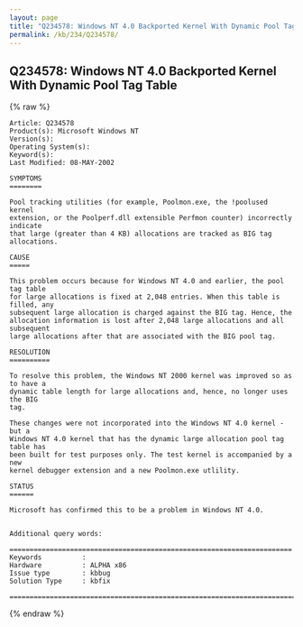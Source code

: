 ```yaml
---
layout: page
title: "Q234578: Windows NT 4.0 Backported Kernel With Dynamic Pool Tag Table"
permalink: /kb/234/Q234578/
---
```


## Q234578: Windows NT 4.0 Backported Kernel With Dynamic Pool Tag Table

{% raw %}

	Article: Q234578
	Product(s): Microsoft Windows NT
	Version(s): 
	Operating System(s): 
	Keyword(s): 
	Last Modified: 08-MAY-2002
	
	SYMPTOMS
	========
	
	Pool tracking utilities (for example, Poolmon.exe, the !poolused kernel
	extension, or the Poolperf.dll extensible Perfmon counter) incorrectly indicate
	that large (greater than 4 KB) allocations are tracked as BIG tag allocations.
	
	CAUSE
	=====
	
	This problem occurs because for Windows NT 4.0 and earlier, the pool tag table
	for large allocations is fixed at 2,048 entries. When this table is filled, any
	subsequent large allocation is charged against the BIG tag. Hence, the
	allocation information is lost after 2,048 large allocations and all subsequent
	large allocations after that are associated with the BIG pool tag.
	
	RESOLUTION
	==========
	
	To resolve this problem, the Windows NT 2000 kernel was improved so as to have a
	dynamic table length for large allocations and, hence, no longer uses the BIG
	tag.
	
	These changes were not incorporated into the Windows NT 4.0 kernel - but a
	Windows NT 4.0 kernel that has the dynamic large allocation pool tag table has
	been built for test purposes only. The test kernel is accompanied by a new
	kernel debugger extension and a new Poolmon.exe utlility.
	
	STATUS
	======
	
	Microsoft has confirmed this to be a problem in Windows NT 4.0.
	
	
	Additional query words:
	
	======================================================================
	Keywords          :  
	Hardware          : ALPHA x86
	Issue type        : kbbug
	Solution Type     : kbfix
	
	=============================================================================
	

{% endraw %}
